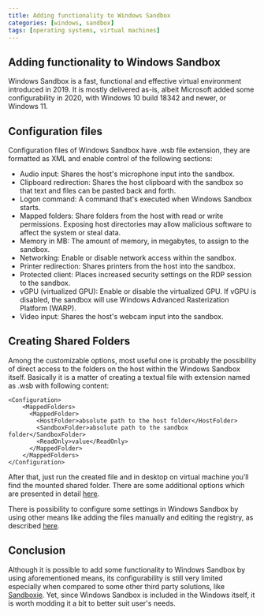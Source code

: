 ```yaml
---
title: Adding functionality to Windows Sandbox
categories: [windows, sandbox]
tags: [operating systems, virtual machines]
---
```


## Adding functionality to Windows Sandbox
Windows Sandbox is a fast, functional and effective virtual environment introduced in 2019. It is mostly delivered as-is, albeit Microsoft added some configurability in 2020, with Windows 10 build 18342 and newer, or Windows 11.

## Configuration files
Configuration files of Windows Sandbox have .wsb file extension, they are formatted as XML and enable control of the following sections:

*	Audio input: Shares the host's microphone input into the sandbox.
*	Clipboard redirection: Shares the host clipboard with the sandbox so that text and files can be pasted back and forth.
*	Logon command: A command that's executed when Windows Sandbox starts.
*	Mapped folders: Share folders from the host with read or write permissions. Exposing host directories may allow malicious software to affect the system or steal data.
*	Memory in MB: The amount of memory, in megabytes, to assign to the sandbox.
*	Networking: Enable or disable network access within the sandbox.
*	Printer redirection: Shares printers from the host into the sandbox.
*	Protected client: Places increased security settings on the RDP session to the sandbox.
*	vGPU (virtualized GPU): Enable or disable the virtualized GPU. If vGPU is disabled, the sandbox will use Windows Advanced Rasterization Platform (WARP).
*	Video input: Shares the host's webcam input into the sandbox.

## Creating Shared Folders
Among the customizable options, most useful one is probably the possibility of direct access to the folders on the host within the Windows Sandbox itself. Basically it is a matter of creating a textual file with extension named as .wsb with following content:

```
<Configuration>
	<MappedFolders>
	  <MappedFolder> 
		<HostFolder>absolute path to the host folder</HostFolder> 
		<SandboxFolder>absolute path to the sandbox folder</SandboxFolder> 
		<ReadOnly>value</ReadOnly> 
	  </MappedFolder>
	</MappedFolders>
</Configuration>
```

After that, just run the created file and in desktop on virtual machine you’ll find the mounted shared folder. There are some additional options which are presented in detail <a href="https://learn.microsoft.com/en-us/windows/security/threat-protection/windows-sandbox/windows-sandbox-configure-using-wsb-file"  target="_blank">here</a>.

There is possibility to configure some settings in Windows Sandbox by using other means like adding the files manually and editing the registry, as described <a href="https://www.systanddeploy.com/2021/08/how-to-customize-default-windows.html" target="_blank">here</a>.

## Conclusion

Although it is possible to add some functionality to Windows Sandbox by using aforementioned means, its configurability is still very limited especially when compared to some other third party solutions, like <a href="https://sandboxie-plus.com/" target="_blank">Sandboxie</a>. Yet, since Windows Sandbox is included in the Windows itself, it is worth modding it a bit to better suit user's needs.




